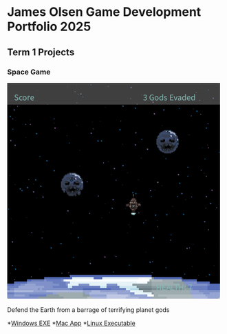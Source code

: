 # James Olsen Game Development Portfolio 2025

## Term 1 Projects

### Space Game

![SpaceGame](https://github.com/jameolse/Game-Development-Portfolio/blob/main/images/spacegame.png?raw=true)

Defend the Earth from a barrage of terrifying planet gods

*[Windows EXE](https://github.com/jameolse/Game-Development-Portfolio/blob/main/images/spacegame.png?raw=true)
*[Mac App](https://github.com/jameolse/Game-Development-Portfolio/blob/main/images/spacegame.png?raw=true)
*[Linux Executable](https://github.com/jameolse/Game-Development-Portfolio/blob/main/images/spacegame.png?raw=true)
